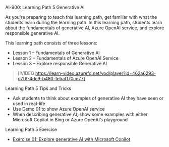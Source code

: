 

AI-900: Learning Path 5 Generative AI

As you're preparing to teach this learning path, get familiar with what the students learn during the learning path. In this learning path, students learn about the fundamentals of generative AI, Azure OpenAI service, and explore responsible generative AI.

This learning path consists of three lessons: 
- Lesson 1 – Fundamentals of Generative AI
- Lesson 2 – Fundamentals of Azure OpenAI Service
- Lesson 3 – Explore responsible Generative AI
 
 > [!VIDEO https://learn-video.azurefd.net/vod/player?id=462a6293-d7f6-4dc9-b480-febaf170ce77]

Learning Path 5 Tips and Tricks
- Ask students to think about examples of generative AI they have seen or used in real-life
- Use Demo 01 to show Azure OpenAI service
- When describing generative AI, show some examples with either Microsoft Copilot in Bing or Azure OpenAI’s playground

Learning Path 5 Exercise
- [Exercise 01: Explore generative AI with Microsoft Copilot](https://microsoftlearning.github.io/mslearn-ai-fundamentals/Instructions/Exercises/02-generative-ai.html)